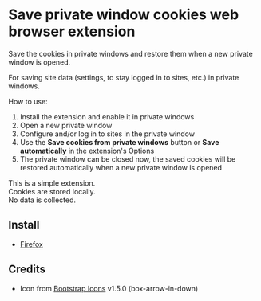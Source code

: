 # Save private window cookies web browser extension

Save the cookies in private windows and restore them when a new private window is opened.

For saving site data (settings, to stay logged in to sites, etc.) in private windows.

How to use:
1. Install the extension and enable it in private windows
2. Open a new private window
3. Configure and/or log in to sites in the private window
4. Use the **Save cookies from private windows** button or **Save automatically** in the extension's Options
5. The private window can be closed now, the saved cookies will be restored automatically when a new private window is opened

This is a simple extension.\
Cookies are stored locally.\
No data is collected.

## Install
- [Firefox](https://addons.mozilla.org/en-US/firefox/addon/save-private-window-cookies/)

## Credits
- Icon from [Bootstrap Icons](https://icons.getbootstrap.com/) v1.5.0 (box-arrow-in-down)
